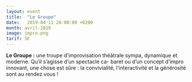 ```yaml
---
layout: event
title:  "Le Groupe"
date:   2019-04-11 20:00:00 +0200
month: avril-2019
image: impro.png
tarif: 5€
---
```


**Le Groupe :** une troupe d’improvisation théâtrale sympa, dynamique et moderne. Qu’il s’agisse d’un spectacle ca- baret ou d’un concept d’impro innovant, une chose est sûre : la convivialité, l’interactivité et la générosité sont au rendez vous !
